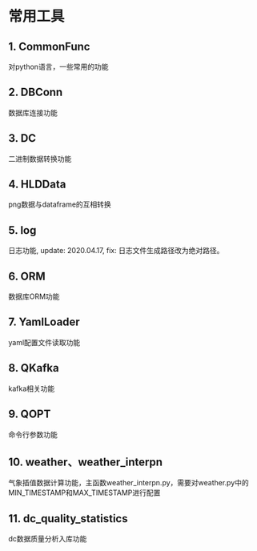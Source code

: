 # 常用工具

## 1. CommonFunc

对python语言，一些常用的功能

## 2. DBConn

数据库连接功能

## 3. DC

二进制数据转换功能

## 4. HLDData

png数据与dataframe的互相转换

## 5. log

日志功能, update: 2020.04.17, fix: 日志文件生成路径改为绝对路径。

## 6. ORM

数据库ORM功能

## 7. YamlLoader

yaml配置文件读取功能

## 8. QKafka

kafka相关功能

## 9. QOPT

命令行参数功能

## 10. weather、weather_interpn
气象插值数据计算功能，主函数weather_interpn.py，需要对weather.py中的MIN_TIMESTAMP和MAX_TIMESTAMP进行配置

## 11. dc_quality_statistics
dc数据质量分析入库功能
